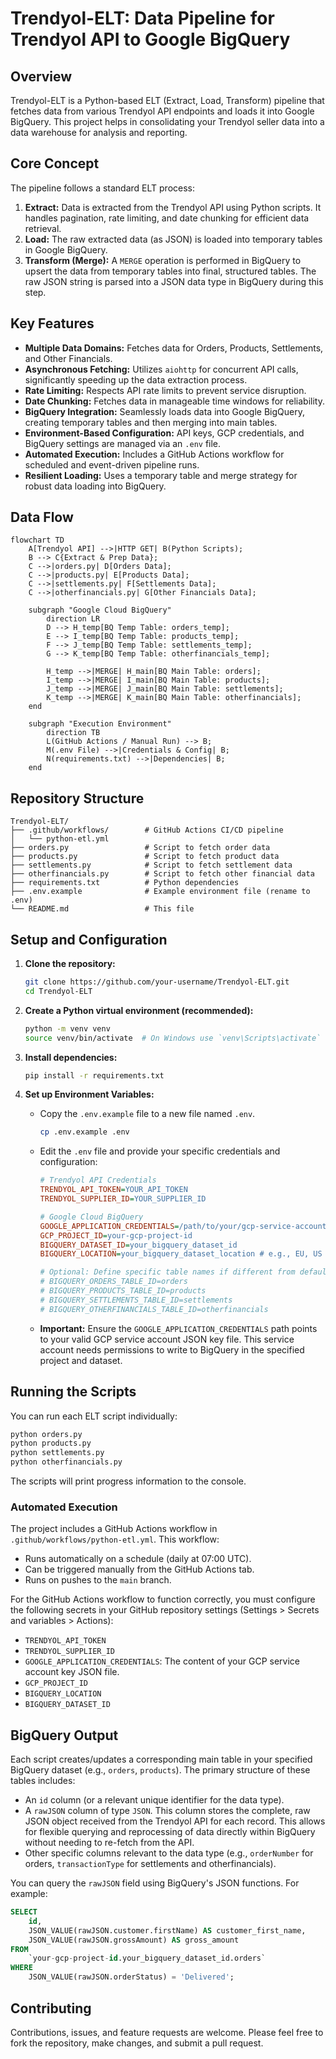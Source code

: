 # Trendyol-ELT: Data Pipeline for Trendyol API to Google BigQuery

## Overview

Trendyol-ELT is a Python-based ELT (Extract, Load, Transform) pipeline that fetches data from various Trendyol API endpoints and loads it into Google BigQuery. This project helps in consolidating your Trendyol seller data into a data warehouse for analysis and reporting.

## Core Concept

The pipeline follows a standard ELT process:

1.  **Extract:** Data is extracted from the Trendyol API using Python scripts. It handles pagination, rate limiting, and date chunking for efficient data retrieval.
2.  **Load:** The raw extracted data (as JSON) is loaded into temporary tables in Google BigQuery.
3.  **Transform (Merge):** A `MERGE` operation is performed in BigQuery to upsert the data from temporary tables into final, structured tables. The raw JSON string is parsed into a JSON data type in BigQuery during this step.

## Key Features

*   **Multiple Data Domains:** Fetches data for Orders, Products, Settlements, and Other Financials.
*   **Asynchronous Fetching:** Utilizes `aiohttp` for concurrent API calls, significantly speeding up the data extraction process.
*   **Rate Limiting:** Respects API rate limits to prevent service disruption.
*   **Date Chunking:** Fetches data in manageable time windows for reliability.
*   **BigQuery Integration:** Seamlessly loads data into Google BigQuery, creating temporary tables and then merging into main tables.
*   **Environment-Based Configuration:** API keys, GCP credentials, and BigQuery settings are managed via an `.env` file.
*   **Automated Execution:** Includes a GitHub Actions workflow for scheduled and event-driven pipeline runs.
*   **Resilient Loading:** Uses a temporary table and merge strategy for robust data loading into BigQuery.

## Data Flow

```mermaid
flowchart TD
    A[Trendyol API] -->|HTTP GET| B(Python Scripts);
    B --> C{Extract & Prep Data};
    C -->|orders.py| D[Orders Data];
    C -->|products.py| E[Products Data];
    C -->|settlements.py| F[Settlements Data];
    C -->|otherfinancials.py| G[Other Financials Data];

    subgraph "Google Cloud BigQuery"
        direction LR
        D --> H_temp[BQ Temp Table: orders_temp];
        E --> I_temp[BQ Temp Table: products_temp];
        F --> J_temp[BQ Temp Table: settlements_temp];
        G --> K_temp[BQ Temp Table: otherfinancials_temp];

        H_temp -->|MERGE| H_main[BQ Main Table: orders];
        I_temp -->|MERGE| I_main[BQ Main Table: products];
        J_temp -->|MERGE| J_main[BQ Main Table: settlements];
        K_temp -->|MERGE| K_main[BQ Main Table: otherfinancials];
    end

    subgraph "Execution Environment"
        direction TB
        L(GitHub Actions / Manual Run) --> B;
        M(.env File) -->|Credentials & Config| B;
        N(requirements.txt) -->|Dependencies| B;
    end
```

## Repository Structure

```
Trendyol-ELT/
├── .github/workflows/        # GitHub Actions CI/CD pipeline
│   └── python-etl.yml
├── orders.py                 # Script to fetch order data
├── products.py               # Script to fetch product data
├── settlements.py            # Script to fetch settlement data
├── otherfinancials.py        # Script to fetch other financial data
├── requirements.txt          # Python dependencies
├── .env.example              # Example environment file (rename to .env)
└── README.md                 # This file
```

## Setup and Configuration

1.  **Clone the repository:**
    ```bash
    git clone https://github.com/your-username/Trendyol-ELT.git
    cd Trendyol-ELT
    ```

2.  **Create a Python virtual environment (recommended):**
    ```bash
    python -m venv venv
    source venv/bin/activate  # On Windows use `venv\Scripts\activate`
    ```

3.  **Install dependencies:**
    ```bash
    pip install -r requirements.txt
    ```

4.  **Set up Environment Variables:**
    *   Copy the `.env.example` file to a new file named `.env`.
        ```bash
        cp .env.example .env
        ```
    *   Edit the `.env` file and provide your specific credentials and configuration:
        ```ini
        # Trendyol API Credentials
        TRENDYOL_API_TOKEN=YOUR_API_TOKEN
        TRENDYOL_SUPPLIER_ID=YOUR_SUPPLIER_ID

        # Google Cloud BigQuery
        GOOGLE_APPLICATION_CREDENTIALS=/path/to/your/gcp-service-account-key.json
        GCP_PROJECT_ID=your-gcp-project-id
        BIGQUERY_DATASET_ID=your_bigquery_dataset_id
        BIGQUERY_LOCATION=your_bigquery_dataset_location # e.g., EU, US

        # Optional: Define specific table names if different from defaults
        # BIGQUERY_ORDERS_TABLE_ID=orders
        # BIGQUERY_PRODUCTS_TABLE_ID=products
        # BIGQUERY_SETTLEMENTS_TABLE_ID=settlements
        # BIGQUERY_OTHERFINANCIALS_TABLE_ID=otherfinancials
        ```
    *   **Important:** Ensure the `GOOGLE_APPLICATION_CREDENTIALS` path points to your valid GCP service account JSON key file. This service account needs permissions to write to BigQuery in the specified project and dataset.

## Running the Scripts

You can run each ELT script individually:

```bash
python orders.py
python products.py
python settlements.py
python otherfinancials.py
```

The scripts will print progress information to the console.

### Automated Execution

The project includes a GitHub Actions workflow in `.github/workflows/python-etl.yml`. This workflow:
*   Runs automatically on a schedule (daily at 07:00 UTC).
*   Can be triggered manually from the GitHub Actions tab.
*   Runs on pushes to the `main` branch.

For the GitHub Actions workflow to function correctly, you must configure the following secrets in your GitHub repository settings (Settings > Secrets and variables > Actions):
*   `TRENDYOL_API_TOKEN`
*   `TRENDYOL_SUPPLIER_ID`
*   `GOOGLE_APPLICATION_CREDENTIALS`: The content of your GCP service account key JSON file.
*   `GCP_PROJECT_ID`
*   `BIGQUERY_LOCATION`
*   `BIGQUERY_DATASET_ID`

## BigQuery Output

Each script creates/updates a corresponding main table in your specified BigQuery dataset (e.g., `orders`, `products`).
The primary structure of these tables includes:
*   An `id` column (or a relevant unique identifier for the data type).
*   A `rawJSON` column of type `JSON`. This column stores the complete, raw JSON object received from the Trendyol API for each record. This allows for flexible querying and reprocessing of data directly within BigQuery without needing to re-fetch from the API.
*   Other specific columns relevant to the data type (e.g., `orderNumber` for orders, `transactionType` for settlements and otherfinancials).

You can query the `rawJSON` field using BigQuery's JSON functions. For example:
```sql
SELECT
    id,
    JSON_VALUE(rawJSON.customer.firstName) AS customer_first_name,
    JSON_VALUE(rawJSON.grossAmount) AS gross_amount
FROM
    `your-gcp-project-id.your_bigquery_dataset_id.orders`
WHERE
    JSON_VALUE(rawJSON.orderStatus) = 'Delivered';
```

## Contributing

Contributions, issues, and feature requests are welcome. Please feel free to fork the repository, make changes, and submit a pull request.
